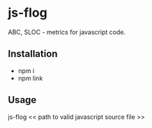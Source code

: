 # js-flog

ABC, SLOC -  metrics for javascript code.

## Installation
- npm i
- npm link

## Usage
js-flog << path to valid javascript source file >>
